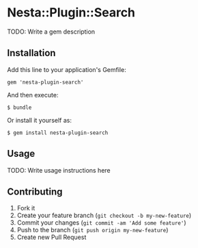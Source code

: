 # Nesta::Plugin::Search

TODO: Write a gem description

## Installation

Add this line to your application's Gemfile:

    gem 'nesta-plugin-search'

And then execute:

    $ bundle

Or install it yourself as:

    $ gem install nesta-plugin-search

## Usage

TODO: Write usage instructions here

## Contributing

1. Fork it
2. Create your feature branch (`git checkout -b my-new-feature`)
3. Commit your changes (`git commit -am 'Add some feature'`)
4. Push to the branch (`git push origin my-new-feature`)
5. Create new Pull Request
